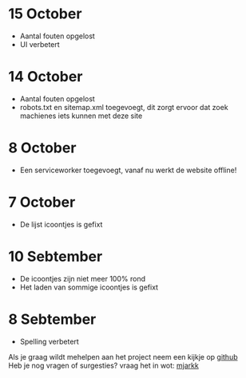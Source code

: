 # 15 October
- Aantal fouten opgelost  
- UI verbetert  

# 14 October
- Aantal fouten opgelost  
- robots.txt en sitemap.xml toegevoegt, dit zorgt ervoor dat zoek machienes iets kunnen met deze site  

# 8 October
- Een serviceworker toegevoegt, vanaf nu werkt de website offline!

# 7 October
- De lijst icoontjes is gefixt

# 10 Sebtember  
- De icoontjes zijn niet meer 100% rond  
- Het laden van sommige icoontjes is gefixt  

# 8 Sebtember  
- Spelling verbetert  

Als je graag wildt mehelpen aan het project neem een kijkje op [github](https://github.com/mjarkk/wotnlclans)  
Heb je nog vragen of surgesties? vraag het in wot: [mjarkk](https://worldoftanks.eu/en/community/accounts/516673968)
